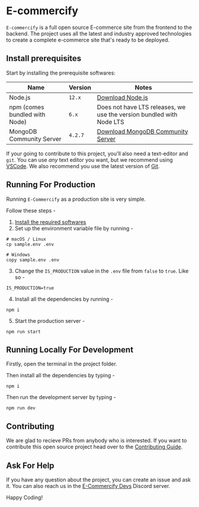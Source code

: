 # E-commercify

`E-commercify` is a full open source E-commerce site from the frontend to the backend. The project uses all the latest
and industry approved technologies to create a complete e-commerce site that's ready to be deployed.

## Install prerequisites

Start by installing the prerequisite softwares:

| Name                          | Version | Notes                                                                               |
| ----------------------------- | ------- | ----------------------------------------------------------------------------------- |
| Node.js                       | `12.x`  | [Download Node.js](http://nodejs.org)                                               |
| npm (comes bundled with Node) | `6.x`   | Does not have LTS releases, we use the version bundled with Node LTS                |
| MongoDB Community Server      | `4.2.7` | [Download MongoDB Community Server](https://www.mongodb.com/try/download/community) |

If your going to contribute to this project, you'll also need a text-editor and `git`. You can use _any_ text editor you want, but we recommend using [VSCode](https://code.visualstudio.com/). We also recommend you use the latest version of [Git](https://git-scm.com/).

## Running For Production

Running `E-Commercify` as a production site is very simple.

Follow these steps -

1. [Install the required softwares](#install-prerequisites)
2. Set up the environment variable file by running -

```
# macOS / Linux
cp sample.env .env

# Windows
copy sample.env .env
```

3. Change the `IS_PRODUCTION` value in the `.env` file from `false` to `true`. Like so -

```
IS_PRODUCTION=true
```

4. Install all the dependencies by running -

```
npm i
```

5. Start the production server -

```
npm run start
```

## Running Locally For Development

Firstly, open the terminal in the project folder.

Then install all the dependencies by typing -

```
npm i
```

Then run the development server by typing -

```
npm run dev
```

## Contributing

We are glad to recieve PRs from anybody who is interested. If you want to contribute this open source project
head over to the [Contributing Guide](CONTRIBUTING.md).

## Ask For Help

If you have any question about the project, you can create an issue and ask it. You can also reach us in the [E-Commercify Devs](https://discord.gg/gCgdu5s) Discord server.

Happy Coding!
